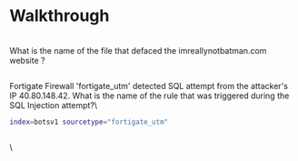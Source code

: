 # Walkthrough

\
What is the name of the file that defaced the imreallynotbatman.com website ?\
&#x20;

<figure><img src="https://camo.githubusercontent.com/0a7b11008af62f69a4f473ff752702474bcd4d025e4597fa137ef2c0af068d9d/68747470733a2f2f692e696d6775722e636f6d2f69344e5a4475562e706e67" alt=""><figcaption></figcaption></figure>

Fortigate Firewall 'fortigate\_utm' detected SQL attempt from the attacker's IP 40.80.148.42. What is the name of the rule that was triggered during the SQL Injection attempt?\


```bash
index=botsv1 sourcetype="fortigate_utm"
```

&#x20;

<figure><img src="https://camo.githubusercontent.com/852e8721bfea0b78ef836dbbc78dc21c89ddc36c1476184d75866dc5e99e5e70/68747470733a2f2f692e696d6775722e636f6d2f44614f68624e762e706e67" alt=""><figcaption></figcaption></figure>

\
